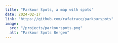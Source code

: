 ```yaml
---
title: "Parkour Spots, a map with spots"
date: 2024-02-17
link: "https://github.com/rafatrace/parkourspots"
image:
  src: "/projects/parkourspots.png"
  alt: "Parkour Spots Bergen"
---
```

